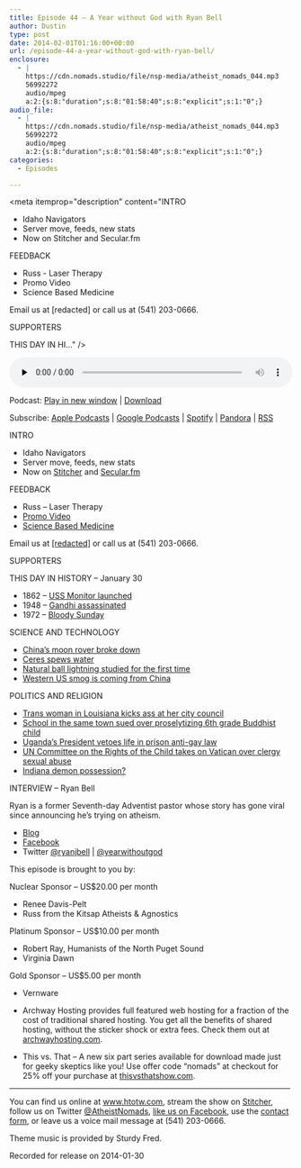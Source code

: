 ```yaml
---
title: Episode 44 – A Year without God with Ryan Bell
author: Dustin
type: post
date: 2014-02-01T01:16:00+00:00
url: /episode-44-a-year-without-god-with-ryan-bell/
enclosure:
  - |
    https://cdn.nomads.studio/file/nsp-media/atheist_nomads_044.mp3
    56992272
    audio/mpeg
    a:2:{s:8:"duration";s:8:"01:58:40";s:8:"explicit";s:1:"0";}
audio_file:
  - |
    https://cdn.nomads.studio/file/nsp-media/atheist_nomads_044.mp3
    56992272
    audio/mpeg
    a:2:{s:8:"duration";s:8:"01:58:40";s:8:"explicit";s:1:"0";}
categories:
  - Episodes

---
```

<div itemscope itemtype="http://schema.org/AudioObject">
  <meta itemprop="name" content="Episode 44 &#8211; A Year without God with Ryan Bell" />
  
  <meta itemprop="uploadDate" content="2014-01-31T18:16:00-07:00" />
  
  <meta itemprop="encodingFormat" content="audio/mpeg" />
  
  <meta itemprop="duration" content="PT1H58M40S" />
  
  <meta itemprop="description" content="INTRO
* Idaho Navigators
* Server move, feeds, new stats
* Now on Stitcher and Secular.fm

FEEDBACK
* Russ - Laser Therapy
* Promo Video
* Science Based Medicine

Email us at [redacted] or call us at (541) 203-0666.

SUPPORTERS

THIS DAY IN HI..." />
  
  <meta itemprop="contentUrl" content="https://dts.podtrac.com/redirect.mp3/cdn.nomads.studio/file/nsp-media/atheist_nomads_044.mp3" />
  
  <meta itemprop="contentSize" content="54.4" />
  </p> 
  
  <div class="powerpress_player" id="powerpress_player_8299">
    <audio class="wp-audio-shortcode" id="audio-5194-43" preload="none" style="width: 100%;" controls="controls"><source type="audio/mpeg" src="https://dts.podtrac.com/redirect.mp3/cdn.nomads.studio/file/nsp-media/atheist_nomads_044.mp3?_=43" /><a href="https://dts.podtrac.com/redirect.mp3/cdn.nomads.studio/file/nsp-media/atheist_nomads_044.mp3">https://dts.podtrac.com/redirect.mp3/cdn.nomads.studio/file/nsp-media/atheist_nomads_044.mp3</a></audio>
  </div>
</div>

<p class="powerpress_links powerpress_links_mp3">
  Podcast: <a href="https://dts.podtrac.com/redirect.mp3/cdn.nomads.studio/file/nsp-media/atheist_nomads_044.mp3" class="powerpress_link_pinw" target="_blank" title="Play in new window" onclick="return powerpress_pinw('https://htotw.com/?powerpress_pinw=5194-podcast');" rel="nofollow">Play in new window</a> | <a href="https://dts.podtrac.com/redirect.mp3/cdn.nomads.studio/file/nsp-media/atheist_nomads_044.mp3" class="powerpress_link_d" title="Download" rel="nofollow" download="atheist_nomads_044.mp3">Download</a>
</p>

<p class="powerpress_links powerpress_subscribe_links">
  Subscribe: <a href="https://podcasts.apple.com/us/podcast/humanists-take-on-the-world/id530050098?mt=2&ls=1" class="powerpress_link_subscribe powerpress_link_subscribe_itunes" target="_blank" title="Subscribe on Apple Podcasts" rel="nofollow">Apple Podcasts</a> | <a href="https://www.google.com/podcasts?feed=aHR0cDovL2F0aGVpc3Rub21hZHMubGlic3luLmNvbS9yc3M%3D" class="powerpress_link_subscribe powerpress_link_subscribe_googleplay" target="_blank" title="Subscribe on Google Podcasts" rel="nofollow">Google Podcasts</a> | <a href="https://open.spotify.com/show/3LzK2xZGike6Tc1GEMtMbr?si=LieN9SNuTpq96smuaUsH8A" class="powerpress_link_subscribe powerpress_link_subscribe_spotify" target="_blank" title="Subscribe on Spotify" rel="nofollow">Spotify</a> | <a href="https://www.pandora.com/podcast/atheist-nomads/PC:10122?corr=62071012&part=ug" class="powerpress_link_subscribe powerpress_link_subscribe_pandora" target="_blank" title="Subscribe on Pandora" rel="nofollow">Pandora</a> | <a href="https://htotw.com/feed/podcast/" class="powerpress_link_subscribe powerpress_link_subscribe_rss" target="_blank" title="Subscribe via RSS" rel="nofollow">RSS</a>
</p>

INTRO  
* Idaho Navigators  
* Server move, feeds, new stats  
* Now on <a href="http://www.stitcher.com/podcast/atheist-nomads?refid=stpr" target="blank" rel="noopener">Stitcher</a> and <a href="http://secularbroadcasting.com/" target="_blank" rel="noopener">Secular.fm</a>

FEEDBACK  
* Russ &#8211; Laser Therapy  
* <a href="http://articles.mercola.com/sites/articles/archive/2013/07/28/k-laser-benefits.aspx" target="_blank" rel="noopener">Promo Video</a>  
* <a href="http://www.sciencebasedmedicine.org/lower-level-lasers-n-rays-in-action/" target="_blank" rel="noopener">Science Based Medicine</a>

Email us at <a href="mailto:[redacted]" target="_blank" rel="noopener">[redacted]</a> or call us at (541) 203-0666.

SUPPORTERS

THIS DAY IN HISTORY &#8211; January 30

* 1862 &#8211; <a href="http://en.wikipedia.org/wiki/USS_Monitor" target="_blank" rel="noopener">USS Monitor launched</a>  
* 1948 &#8211; <a href="http://www.history.com/this-day-in-history/gandhi-assassinated" target="_blank" rel="noopener">Gandhi assassinated</a>  
* 1972 &#8211; <a href="http://en.wikipedia.org/wiki/Bloody_Sunday_(1972)" target="_blank" rel="noopener">Bloody Sunday</a>

SCIENCE AND TECHNOLOGY

* <a href="http://news.cnet.com/8301-17938_105-57617847-1/chinas-moon-rover-breaks-down-mission-in-jeopardy/" target="_blank" rel="noopener">China’s moon rover broke down</a>  
* <a href="http://www.theaustralian.com.au/news/health-science/dwarf-planet-ceres-seen-spewing-water-plumes-scientists-say/story-e6frg8y6-1226808316888" target="_blank" rel="noopener">Ceres spews water</a>  
* <a href="http://www.newscientist.com/article/dn24886-natural-ball-lightning-probed-for-the-first-time.html?cmpid=RSS|NSNS|2012-GLOBAL|online-news" target="_blank" rel="noopener">Natural ball lightning studied for the first time</a>  
* <a href="http://www.nzherald.co.nz/world/news/article.cfm?c_id=2&objectid=11190356" target="_blank" rel="noopener">Western US smog is coming from China</a>

POLITICS AND RELIGION

* <a href="http://www.advocate.com/politics/transgender/2014/01/17/trans-woman-dares-bible-quoting-councilman-stone-her-death" target="_blank" rel="noopener">Trans woman in Louisiana kicks ass at her city council</a>  
* <a href="https://www.laaclu.org/press/2014/012214.htm" target="_blank" rel="noopener">School in the same town sued over proselytizing 6th grade Buddhist child</a>  
* <a href="http://www.bbc.co.uk/news/world-africa-25775002" target="_blank" rel="noopener">Uganda’s President vetoes life in prison anti-gay law</a>  
* <a href="http://www.cnn.com/2014/01/16/world/europe/un-vatican-sexual-abuse/?hpt=wo_c1" target="_blank" rel="noopener">UN Committee on the Rights of the Child takes on Vatican over clergy sexual abuse</a>  
* <a href="http://www.rawstory.com/rs/2014/01/28/indiana-police-believed-womans-tale-of-supernatural-haunting-that-ended-in-exorcism/" target="_blank" rel="noopener">Indiana demon possession? </a>

INTERVIEW &#8211; Ryan Bell

Ryan is a former Seventh-day Adventist pastor whose story has gone viral since announcing he’s trying on atheism.

* <a href="http://yearwithoutgod.com/" target="_blank" rel="noopener">Blog</a>  
* <a href="https://www.facebook.com/yearwithoutgod" target="_blank" rel="noopener">Facebook</a>  
* Twitter <a href="https://twitter.com/ryanjbell" target="_blank" rel="noopener">@ryanjbell</a> | <a href="https://twitter.com/yearwithoutgod" target="_blank" rel="noopener">@yearwithoutgod</a>

This episode is brought to you by:

Nuclear Sponsor &#8211; US$20.00 per month  
* Renee Davis-Pelt  
* Russ from the Kitsap Atheists & Agnostics

Platinum Sponsor – US$10.00 per month  
* Robert Ray, Humanists of the North Puget Sound  
* Virginia Dawn

Gold Sponsor – US$5.00 per month  
* Vernware

* Archway Hosting provides full featured web hosting for a fraction of the cost of traditional shared hosting. You get all the benefits of shared hosting, without the sticker shock or extra fees. Check them out at <a href="http://archwayhosting.com/" target="_blank" rel="noopener">archwayhosting.com</a>.  
* This vs. That &#8211; A new six part series available for download made just for geeky skeptics like you! Use offer code &#8220;nomads&#8221; at checkout for 25% off your purchase at <a href="http://www.thisvsthatshow.com/" target="_blank" rel="noopener">thisvsthatshow.com</a>.

<hr width="500" />

You can find us online at <a href="https://www.htotw.com/" target="_blank" rel="noopener">www.htotw.com</a>, stream the show on <a href="http://www.stitcher.com/podcast/atheist-nomads?refid=stpr" target="blank" rel="noopener">Stitcher</a>, follow us on Twitter <a href="https://htotw.com/twitter" target="_blank" rel="noopener">@AtheistNomads</a>, <a href="https://htotw.com/facebook" target="_blank" rel="noopener">like us on Facebook</a>, use the [contact form](https://htotw.com/contact), or leave us a voice mail message at (541) 203-0666.

Theme music is provided by Sturdy Fred.

Recorded for release on 2014-01-30